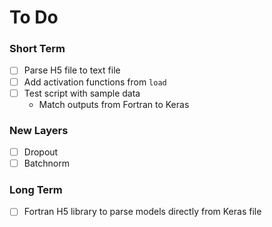 # To Do


### Short Term
- [ ] Parse H5 file to text file
- [ ] Add activation functions from `load`
- [ ] Test script with sample data
  * Match outputs from Fortran to Keras

### New Layers
- [ ] Dropout
- [ ] Batchnorm

### Long Term
- [ ] Fortran H5 library to parse models directly from Keras file
